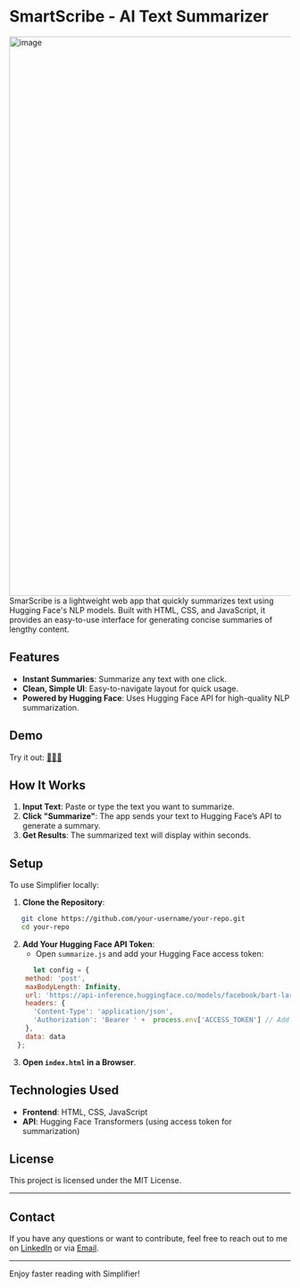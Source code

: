
# SmartScribe - AI Text Summarizer

<img width="1000" alt="image" src="https://github.com/user-attachments/assets/8016b677-e126-4ca9-9d38-b9e7871859e4">
SmarScribe is a lightweight web app that quickly summarizes text using Hugging Face's NLP models. Built with HTML, CSS, and JavaScript, it provides an easy-to-use interface for generating concise summaries of lengthy content.

## Features

- **Instant Summaries**: Summarize any text with one click.
- **Clean, Simple UI**: Easy-to-navigate layout for quick usage.
- **Powered by Hugging Face**: Uses Hugging Face API for high-quality NLP summarization.

## Demo

Try it out: [👨🏻‍💻](https://ai-text-summarizer03.netlify.app/)


## How It Works

1. **Input Text**: Paste or type the text you want to summarize.
2. **Click "Summarize"**: The app sends your text to Hugging Face’s API to generate a summary.
3. **Get Results**: The summarized text will display within seconds.

## Setup

To use Simplifier locally:

1. **Clone the Repository**:
```bash
   git clone https://github.com/your-username/your-repo.git
   cd your-repo
```

2. **Add Your Hugging Face API Token**:
   - Open `summarize.js` and add your Hugging Face access token:
```javascript
      let config = {
    method: 'post',
    maxBodyLength: Infinity,
    url: 'https://api-inference.huggingface.co/models/facebook/bart-large-cnn',
    headers: {
      'Content-Type': 'application/json',
      'Authorization': 'Bearer ' +  process.env['ACCESS_TOKEN'] // Add Your token here
    },
    data: data
  };

```

3. **Open `index.html` in a Browser**.

## Technologies Used

- **Frontend**: HTML, CSS, JavaScript
- **API**: Hugging Face Transformers (using access token for summarization)

## License

This project is licensed under the MIT License.

---
## Contact

If you have any questions or want to contribute, feel free to reach out to me on [LinkedIn](https://www.linkedin.com/in/naman-singh-rana-a54842319) or via [Email](mailto:namanr738@gmail.com).

---

Enjoy faster reading with Simplifier!
